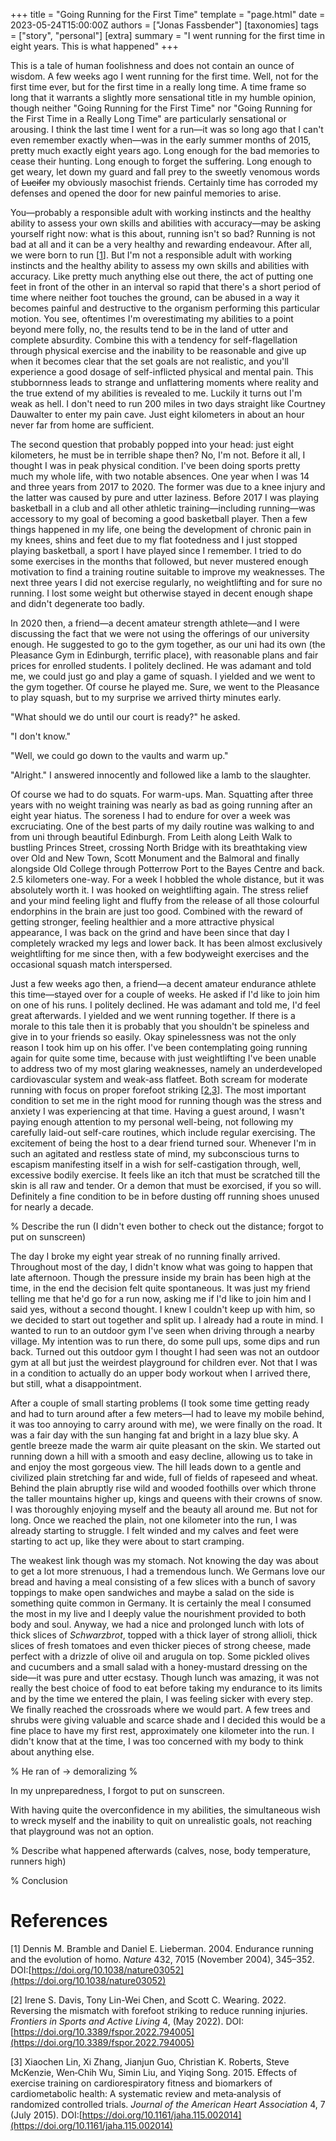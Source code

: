 +++
title = "Going Running for the First Time"
template = "page.html"
date = 2023-05-24T15:00:00Z
authors = ["Jonas Fassbender"]
[taxonomies]
tags = ["story", "personal"]
[extra]
summary = "I went running for the first time in eight years. This is what happened"
+++

This is a tale of human foolishness and does not contain an ounce of wisdom.
A few weeks ago I went running for the first time.
Well, not for the first time ever, but for the first time in a really long time.
A time frame so long that it warrants a slightly more sensational title in my
humble opinion, though neither "Going Running for the First Time" nor "Going 
Running for the First Time in a Really Long Time" are particularly sensational 
or arousing.
I think the last time I went for a run&mdash;it was so long ago that I can't
even remember exactly when&mdash;was in the early summer months of 2015, pretty 
much exactly eight years ago.
Long enough for the bad memories to cease their hunting. 
Long enough to forget the suffering.
Long enough to get weary, let down my guard and fall prey to the sweetly
venomous words of ~~Lucifer~~ my obviously masochist friends.
Certainly time has corroded my defenses and opened the door for new painful 
memories to arise.

You&mdash;probably a responsible adult with working instincts and the healthy 
ability to assess your own skills and abilities with accuracy&mdash;may be 
asking yourself right now: what is this about, running isn't so bad?
Running is not bad at all and it can be a very healthy and rewarding endeavour.
After all, we were born to run \[[1](#ref-1)\].
But I'm not a responsible adult with working instincts and the healthy ability 
to assess my own skills and abilities with accuracy.
Like pretty much anything else out there, the act of putting one feet in front
of the other in an interval so rapid that there's a short period of time where 
neither foot touches the ground, can be abused in a way it becomes painful and 
destructive to the organism performing this particular motion.
You see, oftentimes I'm overestimating my abilities to a point beyond mere 
folly, no, the results tend to be in the land of utter and complete absurdity.
Combine this with a tendency for self-flagellation through physical exercise 
and the inability to be reasonable and give up when it becomes clear that the 
set goals are not realistic, and you'll experience a good dosage of 
self-inflicted physical and mental pain.
This stubbornness leads to strange and unflattering moments where reality and 
the true extend of my abilities is revealed to me.
Luckily it turns out I'm weak as hell.
I don't need to run 200 miles in two days straight like Courtney Dauwalter to 
enter my pain cave. Just eight kilometers in about an hour never far from 
home are sufficient.

The second question that probably popped into your head: just eight kilometers, 
he must be in terrible shape then?
No, I'm not.
Before it all, I thought I was in peak physical condition.
I've been doing sports pretty much my whole life, with two notable absences. 
One year when I was 14 and three years from 2017 to 2020.
The former was due to a knee injury and the latter was caused by pure and utter 
laziness.
Before 2017 I was playing basketball in a club and all other athletic 
training&mdash;including running&mdash;was accessory to my goal of 
becoming a good basketball player. 
Then a few things happened in my life, one being the development of chronic 
pain in my knees, shins and feet due to my flat footedness and I just stopped 
playing basketball, a sport I have played since I remember.
I tried to do some exercises in the months that followed, but never mustered 
enough motivation to find a training routine suitable to improve my weaknesses.
The next three years I did not exercise regularly, no weightlifting and for 
sure no running.
I lost some weight but otherwise stayed in decent enough shape and didn't
degenerate too badly.

In 2020 then, a friend&mdash;a decent amateur strength athlete&mdash;and 
I were discussing the fact that we were not using the offerings of our 
university enough.
He suggested to go to the gym together, as our uni had its own (the 
Pleasance Gym in Edinburgh, terrific place), with reasonable plans and fair 
prices for enrolled students.
I politely declined.
He was adamant and told me, we could just go and play a game of squash.
I yielded and we went to the gym together.
Of course he played me.
Sure, we went to the Pleasance to play squash, but to my surprise we arrived 
thirty minutes early.

"What should we do until our court is ready?" he asked.

"I don't know."

"Well, we could go down to the vaults and warm up."

"Alright." I answered innocently and followed like a lamb to the slaughter.

Of course we had to do squats. For warm-ups. Man. Squatting after three years 
with no weight training was nearly as bad as going running after an eight year
hiatus. 
The soreness I had to endure for over a week was excruciating.
One of the best parts of my daily routine was walking to and from uni through 
beautiful Edinburgh.
From Leith along Leith Walk to bustling Princes Street, crossing North Bridge 
with its breathtaking view over Old and New Town, Scott Monument and the 
Balmoral and finally alongside Old College through Potterrow Port to the Bayes 
Centre and back.
2.5 kilometers one-way.
For a week I hobbled the whole distance, but it was absolutely worth it.
I was hooked on weightlifting again.
The stress relief and your mind feeling light and fluffy from the release of 
all those colourful endorphins in the brain are just too good.
Combined with the reward of getting stronger, feeling healthier and a more 
attractive physical appearance, I was back on the grind and have been since 
that day I completely wracked my legs and lower back.
It has been almost exclusively weightlifting for me since then, with a few 
bodyweight exercises and the occasional squash match interspersed. 

Just a few weeks ago then, a friend&mdash;a decent amateur endurance athlete 
this time&mdash;stayed over for a couple of weeks.
He asked if I'd like to join him on one of his runs.
I politely declined.
He was adamant and told me, I'd feel great afterwards.
I yielded and we went running together.
If there is a morale to this tale then it is probably that you shouldn't be
spineless and give in to your friends so easily.
Okay spinelessness was not the only reason I took him up on his offer.
I've been contemplating going running again for quite some time, because with 
just weightlifting I've been unable to address two of my most glaring weaknesses, 
namely an underdeveloped cardiovascular system and weak-ass flatfeet.
Both scream for moderate running with focus on proper forefoot striking 
\[[2](#ref-2),[3](#ref-3)\].
The most important condition to set me in the right mood for running though 
was the stress and anxiety I was experiencing at that time.
Having a guest around, I wasn't paying enough attention to my personal 
well-being, not following my carefully laid-out self-care routines, which 
include regular exercising.
The excitement of being the host to a dear friend turned sour.
Whenever I'm in such an agitated and restless state of mind, my subconscious 
turns to escapism manifesting itself in a wish for self-castigation through, 
well, excessive bodily exercise.
It feels like an itch that must be scratched till the skin is all raw and 
tender. 
Or a demon that must be exorcised, if you so will.
Definitely a fine condition to be in before dusting off running shoes unused 
for nearly a decade.

% Describe the run (I didn't even bother to check out the distance; forgot to
put on sunscreen)

The day I broke my eight year streak of no running finally arrived.
Throughout most of the day, I didn't know what was going to happen that late 
afternoon.
Though the pressure inside my brain has been high at the time, in the end
the decision felt quite spontaneous.
It was just my friend telling me that he'd go for a run now, asking me if I'd 
like to join him and I said yes, without a second thought.
I knew I couldn't keep up with him, so we decided to start out together and
split up.
I already had a route in mind.
I wanted to run to an outdoor gym I've seen when driving through a nearby
village.
My intention was to run there, do some pull ups, some dips and run back.
Turned out this outdoor gym I thought I had seen was not an outdoor gym at all 
but just the weirdest playground for children ever.
Not that I was in a condition to actually do an upper body workout when I 
arrived there, but still, what a disappointment.

After a couple of small starting problems (I took some time getting ready and 
had to turn around after a few meters&mdash;I had to leave my mobile behind, it
was too annoying to carry around with me), we were finally on the road.
It was a fair day with the sun hanging fat and bright in a lazy blue sky.
A gentle breeze made the warm air quite pleasant on the skin.
We started out running down a hill with a smooth and easy decline, allowing us
to take in and enjoy the most gorgeous view.
The hill leads down to a gentle and civilized plain stretching far and wide,
full of fields of rapeseed and wheat.
Behind the plain abruptly rise wild and wooded foothills over which throne
the taller mountains higher up, kings and queens with their crowns of snow.
I was thoroughly enjoying myself and the beauty all around me.
But not for long.
Once we reached the plain, not one kilometer into the run, I was already 
starting to struggle. 
I felt winded and my calves and feet were starting to act up, like they were
about to start cramping.

The weakest link though was my stomach.
Not knowing the day was about to get a lot more strenuous, I had a tremendous
lunch.
We Germans love our bread and having a meal consisting of a few slices with 
a bunch of savory toppings to make open sandwiches and maybe a salad on the 
side is something quite common in Germany.
It is certainly the meal I consumed the most in my live and I deeply value 
the nourishment provided to both body and soul.
Anyway, we had a nice and prolonged lunch with lots of thick slices of 
*Schwarzbrot*, topped with a thick layer of strong allioli, thick slices of 
fresh tomatoes and even thicker pieces of strong cheese, made perfect with a 
drizzle of olive oil and arugula on top.
Some pickled olives and cucumbers and a small salad with a honey-mustard 
dressing on the side&mdash;it was pure and utter ecstasy.
Though lunch was amazing, it was not really the best choice of food to eat 
before taking my endurance to its limits and by the time we entered the plain,
I was feeling sicker with every step.
We finally reached the crossroads where we would part.
A few trees and shrubs were giving valuable and scarce shade and I decided this 
would be a fine place to have my first rest, approximately one kilometer into 
the run.
I didn't know that at the time, I was too concerned with my body to think about 
anything else.

% He ran of -> demoralizing
%

In my unpreparedness, I forgot to put on sunscreen.

With having quite the overconfidence in my abilities, the simultaneous wish to
wreck myself and the inability to quit on unrealistic goals, not reaching that 
playground was not an option.

% Describe what happened afterwards (calves, nose, body temperature, runners
high)

% Conclusion

# References

\[<a name="ref-1">1</a>\] Dennis M. Bramble and Daniel E. Lieberman.
2004. Endurance running and the evolution of homo. *Nature* 432, 7015
(November 2004), 345–352.
DOI:[https://doi.org/10.1038/nature03052](https://doi.org/10.1038/nature03052)

\[<a name="ref-2">2</a>\] Irene S. Davis, Tony Lin-Wei Chen, and Scott C.
Wearing. 2022. Reversing the mismatch with forefoot striking to reduce
running injuries. *Frontiers in Sports and Active Living* 4, (May 2022).
DOI:[https://doi.org/10.3389/fspor.2022.794005](https://doi.org/10.3389/fspor.2022.794005)

\[<a name="ref-3">3</a>\] Xiaochen Lin, Xi Zhang, Jianjun Guo, Christian
K. Roberts, Steve McKenzie, Wen‐Chih Wu, Simin Liu, and Yiqing Song.
2015. Effects of exercise training on cardiorespiratory fitness and
biomarkers of cardiometabolic health: A systematic review and
meta‐analysis of randomized controlled trials. *Journal of the American
Heart Association* 4, 7 (July 2015).
DOI:[https://doi.org/10.1161/jaha.115.002014](https://doi.org/10.1161/jaha.115.002014)

